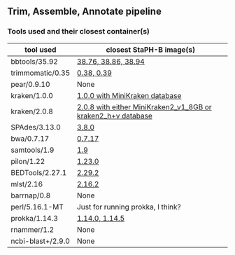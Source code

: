 ## Trim, Assemble, Annotate pipeline

### Tools used and their closest container(s)
| tool used    | closest StaPH-B image(s) |
|--------------|--------------------------|
| bbtools/35.92 |[38.76, 38.86, 38.94](https://github.com/StaPH-B/docker-builds/tree/226c73210e9e711d4e6d6519fe799e5313a6d32d/bbtools)
| trimmomatic/0.35 |[0.38, 0.39](https://github.com/StaPH-B/docker-builds/tree/226c73210e9e711d4e6d6519fe799e5313a6d32d/trimmomatic)
| pear/0.9.10 |None
| kraken/1.0.0 |[1.0.0 with MiniKraken database](https://github.com/StaPH-B/docker-builds/tree/master/kraken)
| kraken/2.0.8 |[2.0.8 with either MiniKraken2_v1_8GB or kraken2_h+v database](https://github.com/StaPH-B/docker-builds/tree/master/kraken2)
| SPAdes/3.13.0 |[3.8.0](https://github.com/StaPH-B/docker-builds/tree/master/spades)
| bwa/0.7.17 |[0.7.17](https://github.com/StaPH-B/docker-builds/tree/master/bwa/0.7.17)
| samtools/1.9 |[1.9](https://github.com/StaPH-B/docker-builds/tree/master/samtools)
| pilon/1.22 |[1.23.0](https://github.com/StaPH-B/docker-builds/tree/master/pilon/1.23.0)
| BEDTools/2.27.1 |[2.29.2](https://github.com/StaPH-B/docker-builds/tree/master/bedtools)
| mlst/2.16 |[2.16.2](https://github.com/StaPH-B/docker-builds/tree/master/mlst)
| barrnap/0.8 |None
| perl/5.16.1-MT |Just for running prokka, I think?
| prokka/1.14.3 |[1.14.0, 1.14.5](https://github.com/StaPH-B/docker-builds/tree/master/prokka)
| rnammer/1.2 |None
| ncbi-blast+/2.9.0 |None